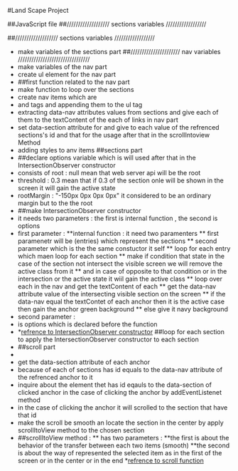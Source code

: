 
#Land Scape Project

##JavaScript file
##/////////////////// sections variables //////////////////


##/////////////////// sections variables //////////////////

 * make variables of the sections part
##//////////////////////  nav variables ////////////////////////////////
* make variables of the nav part
 * create ul element for the nav part
* ##first function related to the nav part
 * make function to loop over the sections 
 * create nav items which are <li> and <a> tags and appending them to the ul tag
 * extracting data-nav attributes values from sections and give each of them to the textContent of the each of links in nav part
 * set data-section attribute for <a> and give to each value of the refrenced sections's id and that for the usage after that in the scrollIntoview Method
 * adding styles to anv items
##sections part
* ##declare options variable which is will used after that in the IntersectionObserver constructor
 * consists of root : null   mean that web server api will be the root
 * threshold : 0.3   mean that if 0.3 of the section onle will be shown in the screen it will gain the active state
 * rootMargin : "-150px 0px 0px 0px"  it considered to be an ordinary margin but to the the root 
* ##make IntersectionObserver constructor
 * it needs two parameters : the first is internal function , the second is options
 * first parameter :
 **internal function : it need two paramenters
 ** first paramenetr will be (entries) which represent the sections 
 ** second parameter which is the the same constuctor it self
 ** loop for each entry which maen loop for each section
 ** make if condition that state in the case of the section not intersect the visible screen we will remove the active class from it
 ** and in case of opposite to that condition or in the intersection or the active state it wiil gain the active class
 ** loop over each <a> in the nav and get the textContent of each <a>
 ** get the data-nav attribute value of the intersecting visible section on the screen
 ** if the data-nav equal the textContet of each anchor then it is the active case then gain the anchor green background
 ** else give it navy background
 * second parameter : 
 * is options which is declared before the function
 *  *[refrence to IntersectionObserver constructor](https://www.youtube.com/watch?v=RxnV9Xcw914)
##loop for each section to apply the IntersectionObserver constructor to each section
* ##scroll part
 * 
 * get the data-section attribute of each anchor 
 * because of each of sections has id equals to the data-nav attribute of the refrenced anchor to it
 * inquire about the element thet has id eqauls to the data-section of clicked anchor in the case of clicking the anchor by addEventListenet method
 * in the case of clicking the anchor it will scrolled to the section that have that id
 * make the scroll be smooth an locate the section in the center by apply scrollItoView method to the chosen section
 * ##scrollItoView method :
 ** has two parameters :
 **the first is about the behavior of the transfer between each two items (smooth)
 **the second is about the way of represented the selected item as in the first of the screen or in the center or in the end
 *[refrence to scroll function](https://www.youtube.com/watch?v=23JQzsz9BlY)


